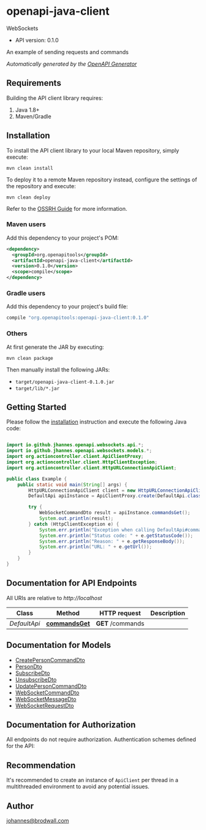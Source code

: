 # openapi-java-client

WebSockets

- API version: 0.1.0

An example of sending requests and commands


*Automatically generated by the [OpenAPI Generator](https://openapi-generator.tech)*

## Requirements

Building the API client library requires:

1. Java 1.8+
2. Maven/Gradle

## Installation

To install the API client library to your local Maven repository, simply execute:

```shell
mvn clean install
```

To deploy it to a remote Maven repository instead, configure the settings of the repository and execute:

```shell
mvn clean deploy
```

Refer to the [OSSRH Guide](http://central.sonatype.org/pages/ossrh-guide.html) for more information.

### Maven users

Add this dependency to your project's POM:

```xml
<dependency>
  <groupId>org.openapitools</groupId>
  <artifactId>openapi-java-client</artifactId>
  <version>0.1.0</version>
  <scope>compile</scope>
</dependency>
```

### Gradle users

Add this dependency to your project's build file:

```groovy
compile "org.openapitools:openapi-java-client:0.1.0"
```

### Others

At first generate the JAR by executing:

```shell
mvn clean package
```

Then manually install the following JARs:

- `target/openapi-java-client-0.1.0.jar`
- `target/lib/*.jar`

## Getting Started

Please follow the [installation](#installation) instruction and execute the following Java code:

```java

import io.github.jhannes.openapi.websockets.api.*;
import io.github.jhannes.openapi.websockets.models.*;
import org.actioncontroller.client.ApiClientProxy;
import org.actioncontroller.client.HttpClientException;
import org.actioncontroller.client.HttpURLConnectionApiClient;

public class Example {
    public static void main(String[] args) {
        HttpURLConnectionApiClient client = new HttpURLConnectionApiClient("http://localhost");
        DefaultApi apiInstance = ApiClientProxy.create(DefaultApi.class, httpClient);

        try {
            WebSocketCommandDto result = apiInstance.commandsGet();
            System.out.println(result);
        } catch (HttpClientException e) {
            System.err.println("Exception when calling DefaultApi#commandsGet");
            System.err.println("Status code: " + e.getStatusCode());
            System.err.println("Reason: " + e.getResponseBody());
            System.err.println("URL: " + e.getUrl());
        }
    }
}

```

## Documentation for API Endpoints

All URIs are relative to *http://localhost*

Class | Method | HTTP request | Description
------------ | ------------- | ------------- | -------------
*DefaultApi* | [**commandsGet**](docs/DefaultApi.md#commandsGet) | **GET** /commands | 


## Documentation for Models

 - [CreatePersonCommandDto](docs/CreatePersonCommandDto.md)
 - [PersonDto](docs/PersonDto.md)
 - [SubscribeDto](docs/SubscribeDto.md)
 - [UnsubscribeDto](docs/UnsubscribeDto.md)
 - [UpdatePersonCommandDto](docs/UpdatePersonCommandDto.md)
 - [WebSocketCommandDto](docs/WebSocketCommandDto.md)
 - [WebSocketMessageDto](docs/WebSocketMessageDto.md)
 - [WebSocketRequestDto](docs/WebSocketRequestDto.md)


## Documentation for Authorization

All endpoints do not require authorization.
Authentication schemes defined for the API:

## Recommendation

It's recommended to create an instance of `ApiClient` per thread in a multithreaded environment to avoid any potential issues.

## Author

johannes@brodwall.com

